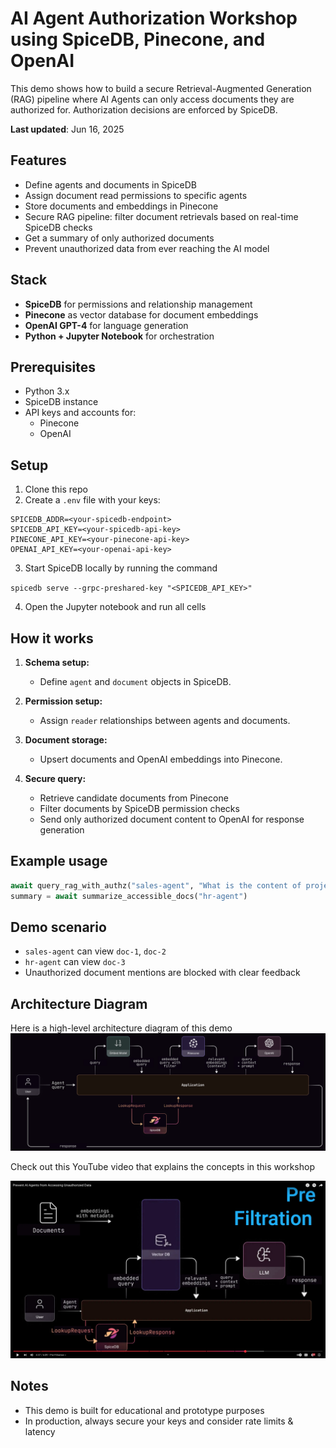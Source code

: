 # AI Agent Authorization Workshop using SpiceDB, Pinecone, and OpenAI

This demo shows how to build a secure Retrieval-Augmented Generation (RAG) pipeline where AI Agents can only access documents they are authorized for. Authorization decisions are enforced by SpiceDB.

**Last updated**: Jun 16, 2025

## Features

* Define agents and documents in SpiceDB
* Assign document read permissions to specific agents
* Store documents and embeddings in Pinecone
* Secure RAG pipeline: filter document retrievals based on real-time SpiceDB checks
* Get a summary of only authorized documents
* Prevent unauthorized data from ever reaching the AI model

## Stack

* **SpiceDB** for permissions and relationship management
* **Pinecone** as vector database for document embeddings
* **OpenAI GPT-4** for language generation
* **Python + Jupyter Notebook** for orchestration

## Prerequisites

* Python 3.x
* SpiceDB instance
* API keys and accounts for:
  * Pinecone
  * OpenAI

## Setup

1. Clone this repo
2. Create a `.env` file with your keys:

```
SPICEDB_ADDR=<your-spicedb-endpoint>
SPICEDB_API_KEY=<your-spicedb-api-key>
PINECONE_API_KEY=<your-pinecone-api-key>
OPENAI_API_KEY=<your-openai-api-key>
```

3. Start SpiceDB locally by running the command

`spicedb serve --grpc-preshared-key "<SPICEDB_API_KEY>"`

4. Open the Jupyter notebook and run all cells

## How it works

1. **Schema setup:**

   * Define `agent` and `document` objects in SpiceDB.
2. **Permission setup:**

   * Assign `reader` relationships between agents and documents.
3. **Document storage:**

   * Upsert documents and OpenAI embeddings into Pinecone.
4. **Secure query:**

   * Retrieve candidate documents from Pinecone
   * Filter documents by SpiceDB permission checks
   * Send only authorized document content to OpenAI for response generation

## Example usage

```python
await query_rag_with_authz("sales-agent", "What is the content of project doc-2?")
summary = await summarize_accessible_docs("hr-agent")
```

## Demo scenario

* `sales-agent` can view `doc-1`, `doc-2`
* `hr-agent` can view `doc-3`
* Unauthorized document mentions are blocked with clear feedback

## Architecture Diagram

Here is a high-level architecture diagram of this demo
![architecture diagram](/ai-agent-authorization/pre-filter-authz.png)

Check out this YouTube video that explains the concepts in this workshop

[![AI Agent Authorization](/ai-agent-authorization/yt-screen.png)](https://youtu.be/UjKa5T1dIVw "AI Agent Authorization")


## Notes

* This demo is built for educational and prototype purposes
* In production, always secure your keys and consider rate limits & latency